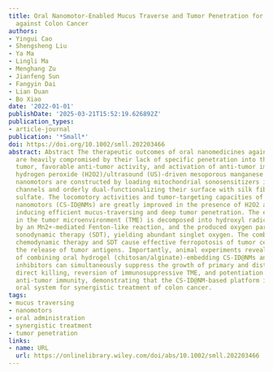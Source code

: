 ```yaml
---
title: Oral Nanomotor-Enabled Mucus Traverse and Tumor Penetration for Targeted Chemo-Sono-Immunotherapy
  against Colon Cancer
authors:
- Yingui Cao
- Shengsheng Liu
- Ya Ma
- Lingli Ma
- Menghang Zu
- Jianfeng Sun
- Fangyin Dai
- Lian Duan
- Bo Xiao
date: '2022-01-01'
publishDate: '2025-03-21T15:52:19.626892Z'
publication_types:
- article-journal
publication: '*Small*'
doi: https://doi.org/10.1002/smll.202203466
abstract: Abstract The therapeutic outcomes of oral nanomedicines against colon cancer
  are heavily compromised by their lack of specific penetration into the internal
  tumor, favorable anti-tumor activity, and activation of anti-tumor immunity. Herein,
  hydrogen peroxide (H2O2)/ultrasound (US)-driven mesoporous manganese oxide (MnOx)-based
  nanomotors are constructed by loading mitochondrial sonosensitizers into their mesoporous
  channels and orderly dual-functionalizing their surface with silk fibroin and chondroitin
  sulfate. The locomotory activities and tumor-targeting capacities of the resultant
  nanomotors (CS-ID@NMs) are greatly improved in the presence of H2O2 and US irradiation,
  inducing efficient mucus-traversing and deep tumor penetration. The excess H2O2
  in the tumor microenvironment (TME) is decomposed into hydroxyl radicals and oxygen
  by an Mn2+-mediated Fenton-like reaction, and the produced oxygen participates in
  sonodynamic therapy (SDT), yielding abundant singlet oxygen. The combined Mn2+-mediated
  chemodynamic therapy and SDT cause effective ferropotosis of tumor cells and accelerate
  the release of tumor antigens. Importantly, animal experiments reveal that the treatment
  of combining oral hydrogel (chitosan/alginate)-embedding CS-ID@NMs and immune checkpoint
  inhibitors can simultaneously suppress the growth of primary and distal tumors through
  direct killing, reversion of immunosuppressive TME, and potentiation of systemic
  anti-tumor immunity, demonstrating that the CS-ID@NM-based platform is a robust
  oral system for synergistic treatment of colon cancer.
tags:
- mucus traversing
- nanomotors
- oral administration
- synergistic treatment
- tumor penetration
links:
- name: URL
  url: https://onlinelibrary.wiley.com/doi/abs/10.1002/smll.202203466
---
```

